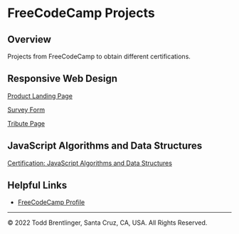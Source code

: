 # FreeCodeCamp Projects

## Overview

Projects from FreeCodeCamp to obtain different certifications.

## Responsive Web Design

[Product Landing Page](https://toddbrentlinger.github.io/free-code-camp-projects/product-landing-page/)

[Survey Form](https://toddbrentlinger.github.io/free-code-camp-projects/survey-form/)

[Tribute Page](https://toddbrentlinger.github.io/free-code-camp-projects/tribute-page/)

## JavaScript Algorithms and Data Structures

[Certification: JavaScript Algorithms and Data Structures](https://www.freecodecamp.org/certification/toddbrentlinger/javascript-algorithms-and-data-structures)

## Helpful Links

* [FreeCodeCamp Profile](https://www.freecodecamp.org/toddbrentlinger)


- - -
© 2022 Todd Brentlinger, Santa Cruz, CA, USA. All Rights Reserved.